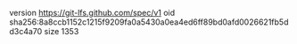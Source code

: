 version https://git-lfs.github.com/spec/v1
oid sha256:8a8ccb1152c1215f9209fa0a5430a0ea4ed6ff89bd0afd0026621fb5dd3c4a70
size 1353
